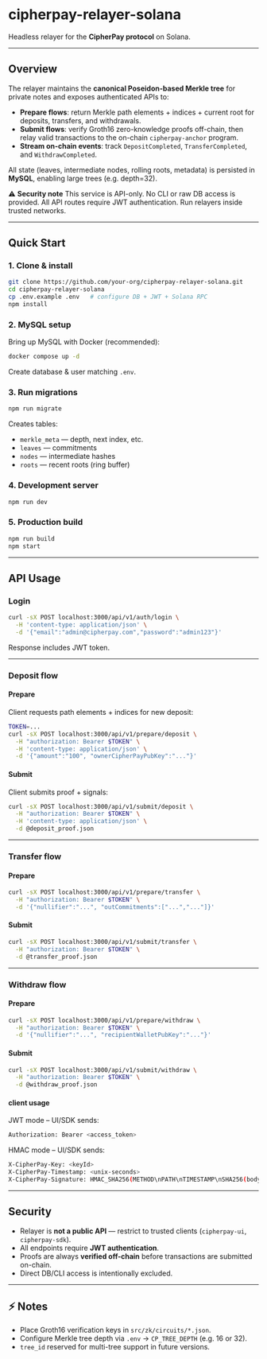 
# cipherpay-relayer-solana

Headless relayer for the **CipherPay protocol** on Solana.

---

## Overview

The relayer maintains the **canonical Poseidon-based Merkle tree** for private notes and exposes authenticated APIs to:

* **Prepare flows**: return Merkle path elements + indices + current root for deposits, transfers, and withdrawals.
* **Submit flows**: verify Groth16 zero-knowledge proofs off-chain, then relay valid transactions to the on-chain `cipherpay-anchor` program.
* **Stream on-chain events**: track `DepositCompleted`, `TransferCompleted`, and `WithdrawCompleted`.

All state (leaves, intermediate nodes, rolling roots, metadata) is persisted in **MySQL**, enabling large trees (e.g. depth=32).

⚠️ **Security note**
This service is API-only. No CLI or raw DB access is provided.
All API routes require JWT authentication. Run relayers inside trusted networks.

---

## Quick Start

### 1. Clone & install

```bash
git clone https://github.com/your-org/cipherpay-relayer-solana.git
cd cipherpay-relayer-solana
cp .env.example .env   # configure DB + JWT + Solana RPC
npm install
```

### 2. MySQL setup

Bring up MySQL with Docker (recommended):

```bash
docker compose up -d
```

Create database & user matching `.env`.

### 3. Run migrations

```bash
npm run migrate
```

Creates tables:

* `merkle_meta` — depth, next index, etc.
* `leaves` — commitments
* `nodes` — intermediate hashes
* `roots` — recent roots (ring buffer)

### 4. Development server

```bash
npm run dev
```

### 5. Production build

```bash
npm run build
npm start
```

---

## API Usage

### Login

```bash
curl -sX POST localhost:3000/api/v1/auth/login \
  -H 'content-type: application/json' \
  -d '{"email":"admin@cipherpay.com","password":"admin123"}'
```

Response includes JWT token.

---

### Deposit flow

#### Prepare

Client requests path elements + indices for new deposit:

```bash
TOKEN=...
curl -sX POST localhost:3000/api/v1/prepare/deposit \
  -H "authorization: Bearer $TOKEN" \
  -H 'content-type: application/json' \
  -d '{"amount":"100", "ownerCipherPayPubKey":"..."}'
```

#### Submit

Client submits proof + signals:

```bash
curl -sX POST localhost:3000/api/v1/submit/deposit \
  -H "authorization: Bearer $TOKEN" \
  -H 'content-type: application/json' \
  -d @deposit_proof.json
```

---

### Transfer flow

#### Prepare

```bash
curl -sX POST localhost:3000/api/v1/prepare/transfer \
  -H "authorization: Bearer $TOKEN" \
  -d '{"nullifier":"...", "outCommitments":["...","..."]}'
```

#### Submit

```bash
curl -sX POST localhost:3000/api/v1/submit/transfer \
  -H "authorization: Bearer $TOKEN" \
  -d @transfer_proof.json
```

---

### Withdraw flow

#### Prepare

```bash
curl -sX POST localhost:3000/api/v1/prepare/withdraw \
  -H "authorization: Bearer $TOKEN" \
  -d '{"nullifier":"...", "recipientWalletPubKey":"..."}'
```

#### Submit

```bash
curl -sX POST localhost:3000/api/v1/submit/withdraw \
  -H "authorization: Bearer $TOKEN" \
  -d @withdraw_proof.json
```

#### client usage
JWT mode – UI/SDK sends:
```bash
Authorization: Bearer <access_token>
```

HMAC mode – UI/SDK sends:
```bash
X-CipherPay-Key: <keyId>
X-CipherPay-Timestamp: <unix-seconds>
X-CipherPay-Signature: HMAC_SHA256(METHOD\nPATH\nTIMESTAMP\nSHA256(body))
```

---

## Security

* Relayer is **not a public API** — restrict to trusted clients (`cipherpay-ui`, `cipherpay-sdk`).
* All endpoints require **JWT authentication**.
* Proofs are always **verified off-chain** before transactions are submitted on-chain.
* Direct DB/CLI access is intentionally excluded.

---

## ⚡ Notes

* Place Groth16 verification keys in `src/zk/circuits/*.json`.
* Configure Merkle tree depth via `.env` → `CP_TREE_DEPTH` (e.g. 16 or 32).
* `tree_id` reserved for multi-tree support in future versions.

